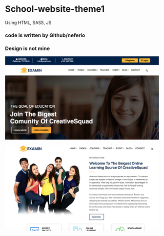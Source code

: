 # School-website-theme1

Using HTML, SASS, JS

### code is written by Github/neferio

### Design is not mine


![Screenshot](sample-picture1.png)

![Screenshot](sample-picture2.png)
